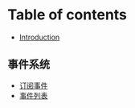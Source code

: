 # Table of contents

* [Introduction](README.md)

## 事件系统 <a id="event-system"></a>

* [订阅事件](event-system/subscribe.md)
* [事件列表](event-system/event-list.md)

